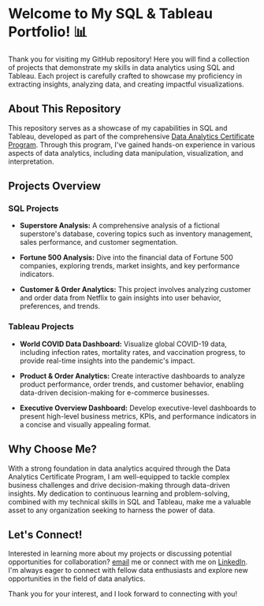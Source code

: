 # Welcome to My SQL & Tableau Portfolio! 📊

Thank you for visiting my GitHub repository! Here you will find a collection of projects that demonstrate my skills in data analytics using SQL and Tableau. Each project is carefully crafted to showcase my proficiency in extracting insights, analyzing data, and creating impactful visualizations.

## About This Repository

This repository serves as a showcase of my capabilities in SQL and Tableau, developed as part of the comprehensive [Data Analytics Certificate Program](https://howtobreakintotech.com/data-analytics-certificate-program/). Through this program, I've gained hands-on experience in various aspects of data analytics, including data manipulation, visualization, and interpretation.

## Projects Overview

### SQL Projects

- **Superstore Analysis:** A comprehensive analysis of a fictional superstore's database, covering topics such as inventory management, sales performance, and customer segmentation.

- **Fortune 500 Analysis:** Dive into the financial data of Fortune 500 companies, exploring trends, market insights, and key performance indicators.

- **Customer & Order Analytics:** This project involves analyzing customer and order data from Netflix to gain insights into user behavior, preferences, and trends.

### Tableau Projects

- **World COVID Data Dashboard:** Visualize global COVID-19 data, including infection rates, mortality rates, and vaccination progress, to provide real-time insights into the pandemic's impact.

- **Product & Order Analytics:** Create interactive dashboards to analyze product performance, order trends, and customer behavior, enabling data-driven decision-making for e-commerce businesses.

- **Executive Overview Dashboard:** Develop executive-level dashboards to present high-level business metrics, KPIs, and performance indicators in a concise and visually appealing format.

## Why Choose Me?

With a strong foundation in data analytics acquired through the Data Analytics Certificate Program, I am well-equipped to tackle complex business challenges and drive decision-making through data-driven insights. My dedication to continuous learning and problem-solving, combined with my technical skills in SQL and Tableau, make me a valuable asset to any organization seeking to harness the power of data.

## Let's Connect!

Interested in learning more about my projects or discussing potential opportunities for collaboration? [email](mailto:your.email@example.com) me or connect with me on [LinkedIn](https://www.linkedin.com/in/your-linkedin-profile/). I'm always eager to connect with fellow data enthusiasts and explore new opportunities in the field of data analytics.

Thank you for your interest, and I look forward to connecting with you!

                                                                   

